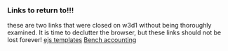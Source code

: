 ### Links to return to!!!
these are two links that were closed on w3d1 without being thoroughly examined.
It is time to declutter the browser, but these links should not be lost forever!
[ejs templates](https://www.digitalocean.com/community/tutorials/how-to-use-ejs-to-template-your-node-application)
[Bench accounting](https://bench.co/careers/)